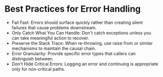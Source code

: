 # Best Practices for Error Handling
- Fail Fast: Errors should surface quickly rather than creating silent failures that cause problems downstream.
- Only Catch What You Can Handle: Don't catch exceptions unless you can take meaningful action to recover.
- Preserve the Stack Trace: When re-throwing, use raise from or similar mechanisms to maintain the causal chain.
- Error Granularity: Provide specific error types that callers can distinguish between.
- Don't Hide Critical Errors: Logging an error and continuing is appropriate only for non-critical paths.